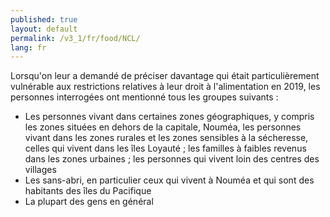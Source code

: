 ```yaml
---
published: true
layout: default
permalink: /v3_1/fr/food/NCL/
lang: fr
---
```

Lorsqu'on leur a demandé de préciser davantage qui était particulièrement vulnérable aux restrictions relatives à leur droit à l'alimentation en 2019, les personnes interrogées ont mentionné tous les groupes suivants :

- Les personnes vivant dans certaines zones géographiques, y compris les zones situées en dehors de la capitale, Nouméa, les personnes vivant dans les zones rurales et les zones sensibles à la sécheresse, celles qui vivent dans les îles Loyauté ; les familles à faibles revenus dans les zones urbaines ; les personnes qui vivent loin des centres des villages
- Les sans-abri, en particulier ceux qui vivent à Nouméa et qui sont des habitants des îles du Pacifique
- La plupart des gens en général



